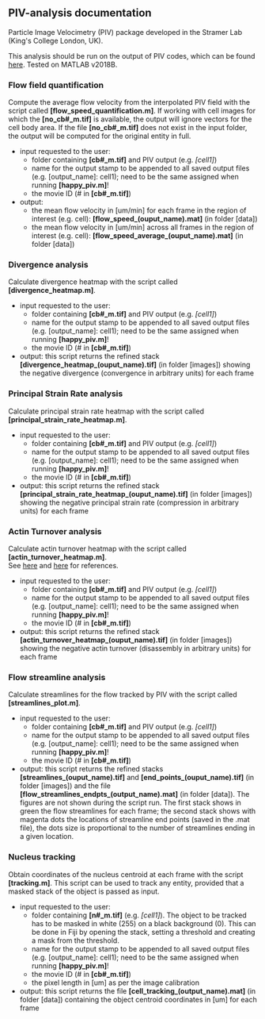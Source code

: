 ## PIV-analysis documentation

Particle Image Velocimetry (PIV) package developed in the Stramer Lab (King's College London, UK).

This analysis should be run on the output of PIV codes, which can be found [here](https://github.com/stemarcotti/PIV). Tested on MATLAB v2018B.

### Flow field quantification

Compute the average flow velocity from the interpolated PIV field with the script called **[flow_speed_quantification.m]**. If working with cell images for which the **[no_cb#\_m.tif]** is available, the output will ignore vectors for the cell body area. If the file **[no_cb#\_m.tif]** does not exist in the input folder, the output will be computed for the original entity in full.

- input requested to the user:
  + folder containing **[cb#\_m.tif]** and PIV output (e.g. _[cell1]_)
  + name for the output stamp to be appended to all saved output files (e.g. [output_name]: cell1); need to be the same assigned when running **[happy_piv.m]**!
  + the movie ID (# in **[cb#\_m.tif]**)
- output:
  + the mean flow velocity in [um/min] for each frame in the region of interest (e.g. cell): **[flow_speed_(ouput_name).mat]** (in folder [data])
  + the mean flow velocity in [um/min] across all frames in the region of interest (e.g. cell): **[flow_speed_average_(ouput_name).mat]** (in folder [data])

### Divergence analysis

Calculate divergence heatmap with the script called **[divergence_heatmap.m]**.

- input requested to the user:
  + folder containing **[cb#\_m.tif]** and PIV output (e.g. _[cell1]_)
  + name for the output stamp to be appended to all saved output files (e.g. [output_name]: cell1); need to be the same assigned when running **[happy_piv.m]**!
  + the movie ID (# in **[cb#\_m.tif]**)
- output: this script returns the refined stack **[divergence_heatmap_(ouput_name).tif]** (in folder [images]) showing the negative divergence (convergence in arbitrary units) for each frame

### Principal Strain Rate analysis

Calculate principal strain rate heatmap with the script called **[principal_strain_rate_heatmap.m]**.

- input requested to the user:
  + folder containing **[cb#\_m.tif]** and PIV output (e.g. _[cell1]_)
  + name for the output stamp to be appended to all saved output files (e.g. [output_name]: cell1); need to be the same assigned when running **[happy_piv.m]**!
  + the movie ID (# in **[cb#\_m.tif]**)
- output: this script returns the refined stack **[principal_strain_rate_heatmap_(ouput_name).tif]** (in folder [images]) showing the negative principal strain rate (compression in arbitrary units) for each frame

### Actin Turnover analysis

Calculate actin turnover heatmap with the script called **[actin_turnover_heatmap.m]**.    
See [here](https://www.ncbi.nlm.nih.gov/pubmed/20485438) and [here](https://www.ncbi.nlm.nih.gov/pubmed/15210979) for references.

- input requested to the user:
  + folder containing **[cb#\_m.tif]** and PIV output (e.g. _[cell1]_)
  + name for the output stamp to be appended to all saved output files (e.g. [output_name]: cell1); need to be the same assigned when running **[happy_piv.m]**!
  + the movie ID (# in **[cb#\_m.tif]**)
- output: this script returns the refined stack **[actin_turnover_heatmap_(ouput_name).tif]** (in folder [images]) showing the negative actin turnover (disassembly in arbitrary units) for each frame

### Flow streamline analysis

Calculate streamlines for the flow tracked by PIV with the script called **[streamlines_plot.m]**.

- input requested to the user:
  + folder containing **[cb#\_m.tif]** and PIV output (e.g. _[cell1]_)
  + name for the output stamp to be appended to all saved output files (e.g. [output_name]: cell1); need to be the same assigned when running **[happy_piv.m]**!
  + the movie ID (# in **[cb#\_m.tif]**)
- output: this script returns the refined stacks **[streamlines_(ouput_name).tif]** and **[end_points_(ouput_name).tif]** (in folder [images]) and the file **[flow_streamlines_endpts_(output_name).mat]** (in folder [data]). The figures are not shown during the script run. The first stack shows in green the flow streamlines for each frame; the second stack shows with magenta dots the locations of streamline end points (saved in the .mat file), the dots size is proportional to the number of streamlines ending in a given location.

### Nucleus tracking

Obtain coordinates of the nucleus centroid at each frame with the script **[tracking.m]**. This script can be used to track any entity, provided that a masked stack of the object is passed as input.

- input requested to the user:
  + folder containing **[n#\_m.tif]** (e.g. _[cell1]_). The object to be tracked has to be masked in white (255) on a black background (0). This can be done in Fiji by opening the stack, setting a threshold and creating a mask from the threshold.
  + name for the output stamp to be appended to all saved output files (e.g. [output_name]: cell1); need to be the same assigned when running **[happy_piv.m]**!
  + the movie ID (# in **[cb#\_m.tif]**)
  + the pixel length in [um] as per the image calibration
- output: this script returns the file **[cell_tracking_(output_name).mat]** (in folder [data]) containing the object centroid coordinates in [um] for each frame 
